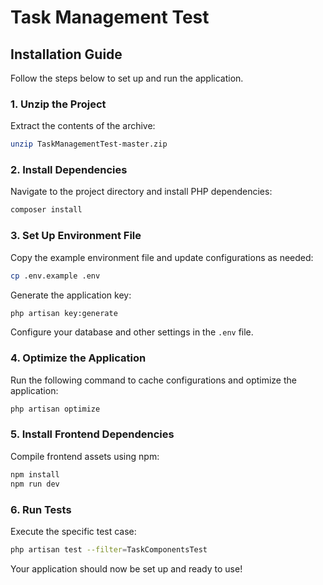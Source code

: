 # Task Management Test

## Installation Guide

Follow the steps below to set up and run the application.

### 1. Unzip the Project
Extract the contents of the archive:
```sh
unzip TaskManagementTest-master.zip
```

### 2. Install Dependencies
Navigate to the project directory and install PHP dependencies:
```sh
composer install
```

### 3. Set Up Environment File
Copy the example environment file and update configurations as needed:
```sh
cp .env.example .env
```
Generate the application key:
```sh
php artisan key:generate
```
Configure your database and other settings in the `.env` file.

### 4. Optimize the Application
Run the following command to cache configurations and optimize the application:
```sh
php artisan optimize
```

### 5. Install Frontend Dependencies
Compile frontend assets using npm:
```sh
npm install
npm run dev
```

### 6. Run Tests
Execute the specific test case:
```sh
php artisan test --filter=TaskComponentsTest
```

Your application should now be set up and ready to use!

